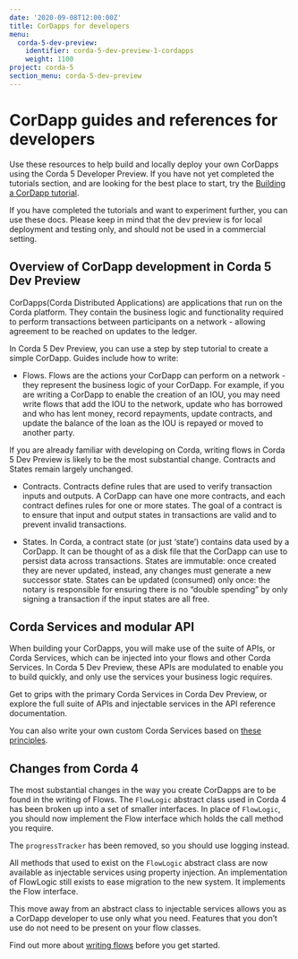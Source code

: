 ```yaml
---
date: '2020-09-08T12:00:00Z'
title: CorDapps for developers
menu:
  corda-5-dev-preview:
    identifier: corda-5-dev-preview-1-cordapps
    weight: 1100
project: corda-5
section_menu: corda-5-dev-preview
---
```


# CorDapp guides and references for developers

Use these resources to help build and locally deploy your own CorDapps using the Corda 5 Developer Preview. If you have not yet completed the tutorials section, and are looking for the best place to start, try the [Building a CorDapp tutorial](../tutorials/building-cordapp.html).

If you have completed the tutorials and want to experiment further, you can use these docs. Please keep in mind that the dev preview is for local deployment and testing only, and should not be used in a commercial setting.

## Overview of CorDapp development in Corda 5 Dev Preview

CorDapps(Corda Distributed Applications) are applications that run on the Corda platform. They contain the business logic and functionality required to perform transactions between participants on a network - allowing agreement to be reached on updates to the ledger.

In Corda 5 Dev Preview, you can use a step by step tutorial to create a simple CorDapp. Guides include how to write:

* Flows. Flows are the actions your CorDapp can perform on a network - they represent the business logic of your CorDapp. For example, if you are writing a CorDapp to enable the creation of an IOU, you may need write flows that add the IOU to the network, update who has borrowed and who has lent money, record repayments, update contracts, and update the balance of the loan as the IOU is repayed or moved to another party.

If you are already familiar with developing on Corda, writing flows in Corda 5 Dev Preview is likely to be the most substantial change. Contracts and States remain largely unchanged.

* Contracts. Contracts define rules that are used to verify transaction inputs and outputs. A CorDapp can have one more contracts, and each contract defines rules for one or more states. The goal of a contract is to ensure that input and output states in transactions are valid and to prevent invalid transactions.

* States. In Corda, a contract state (or just ‘state’) contains data used by a CorDapp. It can be thought of as a disk file that the CorDapp can use to persist data across transactions. States are immutable: once created they are never updated, instead, any changes must generate a new successor state. States can be updated (consumed) only once: the notary is responsible for ensuring there is no “double spending” by only signing a transaction if the input states are all free.

## Corda Services and modular API

When building your CorDapps, you will make use of the suite of APIs, or Corda Services, which can be injected into your flows and other Corda Services. In Corda 5 Dev Preview, these APIs are modulated to enable you to build quickly, and only use the services your business logic requires.

Get to grips with the primary Corda Services in Corda Dev Preview, or explore the full suite of APIs and injectable services in the API reference documentation.

You can also write your own custom Corda Services based on [these principles](./corda-services/custom-services).

## Changes from Corda 4

The most substantial changes in the way you create CorDapps are to be found in the writing of Flows. The `FlowLogic` abstract class used in Corda 4 has been broken up into a set of smaller interfaces. In place of `FlowLogic`, you should now implement the Flow interface which holds the call method you require.

The `progressTracker` has been removed, so you should use logging instead.

All methods that used to exist on the `FlowLogic` abstract class are now available as injectable services using property injection. An implementation of FlowLogic still exists to ease migration to the new system. It implements the Flow interface.

This move away from an abstract class to injectable services allows you as a CorDapp developer to use only what you need. Features that you don’t use do not need to be present on your flow classes.

Find out more about [writing flows](../flows/writing-flows) before you get started.
